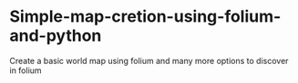 # Simple-map-cretion-using-folium-and-python
Create a basic world map using folium and many more options to discover in folium
